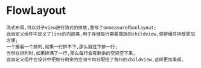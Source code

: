 # FlowLayout

    流式布局,可以对子view进行流式的排放,重写了onmeasure和onlayout;
    此自定义组件中定义了line的内部类,用于存储每行需要摆放的childview,使得组件排放更加方便;
    一个接着一个排列,如果一行排不下,那么就往下排一行;
    当然在排列时,如果排满了一行,那么每行会有剩余的空间空下来,
    此自定义组件在设计中把每行剩余的空间平均分配给了每行的childview,这样更加美观.

